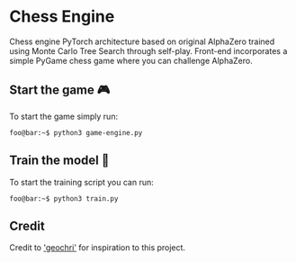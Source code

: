 # Chess Engine

Chess engine PyTorch architecture based on original AlphaZero trained using Monte Carlo Tree Search through self-play. Front-end incorporates a simple PyGame chess game where you can challenge AlphaZero.

## Start the game 🎮

To start the game simply run:
```console
foo@bar:~$ python3 game-engine.py
```

## Train the model 🤖

To start the training script you can run:
```console
foo@bar:~$ python3 train.py
```

## Credit
Credit to ['geochri'](https://github.com/geochri/AlphaZero_Chess/tree/master) for inspiration to this project.
